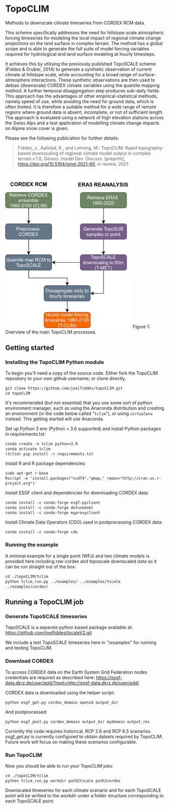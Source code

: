 # TopoCLIM
Methods to downscale climate timeseries from CORDEX RCM data.

This scheme specifically addresses the need for hillslope scale atmospheric forcing timeseries for modeling the local impact of regional climate change projections on the land surface in complex terrain. The method has a global scope and is able to generate the full suite of model forcing variables required for hydrological and land surface modeling at hourly timesteps. 

It achieves this by utilising the previously published TopoSCALE scheme (Fiddes & Gruber, 2014) to generate a synthetic observation of current climate at hillslope scale, while accounting for a broad range of surface-atmosphere interactions. These synthetic observations are then used to debias (downscale) CORDEX climate variables using the quantile mapping method. A further temporal disaggregation step produces sub-daily fields. This approach has the advantages of other empirical-statistical methods, namely speed of use, while avoiding the need for ground data, which is often limited. It is therefore a suitable method for a wide range of remote regions where ground data is absent, incomplete, or not of sufficient length. The approach is evaluated using a network of high elevation stations across the Swiss Alps and a test application of modelling climate change impacts on Alpine snow cover is given. 

Please see the following publication for further details:

>Fiddes, J., Aalstad, K., and Lehning, M.: TopoCLIM: Rapid topography-based downscaling of regional climate model output in complex terrain v.1.0, Geosci. model Dev. Discuss. [preprint], https://doi.org/10.5194/gmd-2021-60, in review, 2021.

<img src="./Figure1.png" width="400" alt="Scheme overview" class="center">
Figure 1: Overview of the main TopoCLIM processes.

## Getting started

### Installing the TopoCLIM Python module

To begin you'll need a copy of the source code. Either fork the TopoCLIM repository to your own github username, or clone directly.

```{bash}
git clone https://github.com/joelfiddes/topoCLIM.git
cd topoCLIM
```

It's recommended (but not essential) that you use some sort of python environment manager, such as using the Anaconda distribution and creating an environment (in the code below called "`tclim`"), or using `virtualenv` instead.  This getting started will use Anaconda.

Set up Python 3 env (Python > 3.6 supported) and install Python packages in requirements.txt:

```{bash}
conda create -n tclim python=3.9
conda activate tclim
(tclim) pip install -r requirements.txt
```
Install R and R package dependencies:

```{bash}
sudo apt-get r-base
Rscript -e 'install.packages("ncdf4","qmap," repos="http://cran.us.r-project.org")'
```
Install ESGF client and dependencies for downloading CORDEX data:
```{bash}
conda install -c conda-forge esgf-pyclient
conda install -c conda-forge defusedxml
conda install -c conda-forge myproxyclient

```
Install Climate Data Operators (CDO) used in postprocessing CORDEX data:

```{bash}
conda install -c conda-forge cdo
```
### Running the example
A minimal example for a single point (WFJ) and two climate models is provided here including raw cordex and toposcale downscaled data so it can be run straight out of the box:

```
cd ./topoCLIM/tclim
python tclim_run.py ../examples/ ../examples/tscale ../examples/cordex/ 
```
## Running a TopoCLIM job

### Generate TopoSCALE timeseries

TopoSCALE is a separate python based package available at: https://github.com/joelfiddes/tscaleV2.git

We include a test TopoSCALE timeseries here in "/examples" for running and testing TopoCLIM.

### Download CORDEX

To access CORDEX data on the Earth System Grid Federation nodes credentials are required as described here:
https://esgf-data.dkrz.de/user/add/?next=http://esgf-data.dkrz.de/user/add/

CORDEX data is downloaded using the helper script:

```
python esgf_get.py cordex_domain openid output_dir
```

And postprocessed:
```
python esgf_post.py cordex_domain output_dir mydomain output_res
```
Currently the code requires historical, RCP 2.6 and RCP 8.5 scenarios. *esgf_get.py* is currently configured to obtain datsets required by TopoCLIM. Future work will focus on making these scenarios configurable.

### Run TopoCLIM
Now you should be able to run your TopoCLIM jobs: 

```
cd ./topoCLIM/tclim
python tclim_run.py workdir path2tscale path2cordex
```

Downscaled timeseries for each climate scenario and for each TopoSCALE point will be writted to the *workdir* under a folder structure corresponding to each TopoSCALE point.






